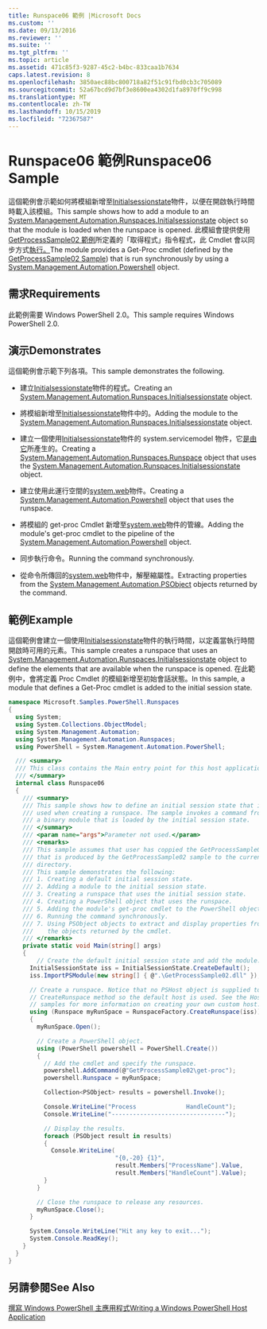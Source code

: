 ```yaml
---
title: Runspace06 範例 |Microsoft Docs
ms.custom: ''
ms.date: 09/13/2016
ms.reviewer: ''
ms.suite: ''
ms.tgt_pltfrm: ''
ms.topic: article
ms.assetid: 471c85f3-9287-45c2-b4bc-833caa1b7634
caps.latest.revision: 8
ms.openlocfilehash: 3850aec88bc800718a82f51c91fbd0cb3c705089
ms.sourcegitcommit: 52a67bcd9d7bf3e8600ea4302d1fa8970ff9c998
ms.translationtype: MT
ms.contentlocale: zh-TW
ms.lasthandoff: 10/15/2019
ms.locfileid: "72367587"
---
```

# <a name="runspace06-sample"></a><span data-ttu-id="a84b8-102">Runspace06 範例</span><span class="sxs-lookup"><span data-stu-id="a84b8-102">Runspace06 Sample</span></span>

<span data-ttu-id="a84b8-103">這個範例會示範如何將模組新增至[Initialsessionstate](/dotnet/api/System.Management.Automation.Runspaces.InitialSessionState)物件，以便在開啟執行時間時載入該模組。</span><span class="sxs-lookup"><span data-stu-id="a84b8-103">This sample shows how to add a module to an [System.Management.Automation.Runspaces.Initialsessionstate](/dotnet/api/System.Management.Automation.Runspaces.InitialSessionState) object so that the module is loaded when the runspace is opened.</span></span> <span data-ttu-id="a84b8-104">此模組會提供使用[GetProcessSample02 範例](../cmdlet/getprocesssample02-sample.md)所定義的「取得程式」指令程式，此 Cmdlet 會以同步方式[執行。](/dotnet/api/system.management.automation.powershell)</span><span class="sxs-lookup"><span data-stu-id="a84b8-104">The module provides a Get-Proc cmdlet (defined by the [GetProcessSample02 Sample](../cmdlet/getprocesssample02-sample.md)) that is run synchronously by using a [System.Management.Automation.Powershell](/dotnet/api/system.management.automation.powershell) object.</span></span>

## <a name="requirements"></a><span data-ttu-id="a84b8-105">需求</span><span class="sxs-lookup"><span data-stu-id="a84b8-105">Requirements</span></span>

<span data-ttu-id="a84b8-106">此範例需要 Windows PowerShell 2.0。</span><span class="sxs-lookup"><span data-stu-id="a84b8-106">This sample requires Windows PowerShell 2.0.</span></span>

## <a name="demonstrates"></a><span data-ttu-id="a84b8-107">演示</span><span class="sxs-lookup"><span data-stu-id="a84b8-107">Demonstrates</span></span>

<span data-ttu-id="a84b8-108">這個範例會示範下列各項。</span><span class="sxs-lookup"><span data-stu-id="a84b8-108">This sample demonstrates the following.</span></span>

- <span data-ttu-id="a84b8-109">建立[Initialsessionstate](/dotnet/api/System.Management.Automation.Runspaces.InitialSessionState)物件的程式。</span><span class="sxs-lookup"><span data-stu-id="a84b8-109">Creating an [System.Management.Automation.Runspaces.Initialsessionstate](/dotnet/api/System.Management.Automation.Runspaces.InitialSessionState) object.</span></span>

- <span data-ttu-id="a84b8-110">將模組新增至[Initialsessionstate](/dotnet/api/System.Management.Automation.Runspaces.InitialSessionState)物件中的。</span><span class="sxs-lookup"><span data-stu-id="a84b8-110">Adding the module to the [System.Management.Automation.Runspaces.Initialsessionstate](/dotnet/api/System.Management.Automation.Runspaces.InitialSessionState) object.</span></span>

- <span data-ttu-id="a84b8-111">建立一個使用[Initialsessionstate](/dotnet/api/System.Management.Automation.Runspaces.InitialSessionState)物件的 system.servicemodel 物件，它[是由它](/dotnet/api/System.Management.Automation.Runspaces.Runspace)所產生的。</span><span class="sxs-lookup"><span data-stu-id="a84b8-111">Creating a [System.Management.Automation.Runspaces.Runspace](/dotnet/api/System.Management.Automation.Runspaces.Runspace) object that uses the [System.Management.Automation.Runspaces.Initialsessionstate](/dotnet/api/System.Management.Automation.Runspaces.InitialSessionState) object.</span></span>

- <span data-ttu-id="a84b8-112">建立使用此運行空間的[system.web](/dotnet/api/system.management.automation.powershell)物件。</span><span class="sxs-lookup"><span data-stu-id="a84b8-112">Creating a [System.Management.Automation.Powershell](/dotnet/api/system.management.automation.powershell) object that uses the runspace.</span></span>

- <span data-ttu-id="a84b8-113">將模組的 get-proc Cmdlet 新增至[system.web](/dotnet/api/system.management.automation.powershell)物件的管線。</span><span class="sxs-lookup"><span data-stu-id="a84b8-113">Adding the module's get-proc cmdlet to the pipeline of the [System.Management.Automation.Powershell](/dotnet/api/system.management.automation.powershell) object.</span></span>

- <span data-ttu-id="a84b8-114">同步執行命令。</span><span class="sxs-lookup"><span data-stu-id="a84b8-114">Running the command synchronously.</span></span>

- <span data-ttu-id="a84b8-115">從命令所傳回的[system.web](/dotnet/api/System.Management.Automation.PSObject)物件中，解壓縮屬性。</span><span class="sxs-lookup"><span data-stu-id="a84b8-115">Extracting properties from the [System.Management.Automation.PSObject](/dotnet/api/System.Management.Automation.PSObject) objects returned by the command.</span></span>

## <a name="example"></a><span data-ttu-id="a84b8-116">範例</span><span class="sxs-lookup"><span data-stu-id="a84b8-116">Example</span></span>

<span data-ttu-id="a84b8-117">這個範例會建立一個使用[Initialsessionstate](/dotnet/api/System.Management.Automation.Runspaces.InitialSessionState)物件的執行時間，以定義當執行時間開啟時可用的元素。</span><span class="sxs-lookup"><span data-stu-id="a84b8-117">This sample creates a runspace that uses an [System.Management.Automation.Runspaces.Initialsessionstate](/dotnet/api/System.Management.Automation.Runspaces.InitialSessionState) object to define the elements that are available when the runspace is opened.</span></span> <span data-ttu-id="a84b8-118">在此範例中，會將定義 Proc Cmdlet 的模組新增至初始會話狀態。</span><span class="sxs-lookup"><span data-stu-id="a84b8-118">In this sample, a module that defines a Get-Proc cmdlet is added to the initial session state.</span></span>

```csharp
namespace Microsoft.Samples.PowerShell.Runspaces
{
  using System;
  using System.Collections.ObjectModel;
  using System.Management.Automation;
  using System.Management.Automation.Runspaces;
  using PowerShell = System.Management.Automation.PowerShell;

  /// <summary>
  /// This class contains the Main entry point for this host application.
  /// </summary>
  internal class Runspace06
  {
    /// <summary>
    /// This sample shows how to define an initial session state that is
    /// used when creating a runspace. The sample invokes a command from
    /// a binary module that is loaded by the initial session state.
    /// </summary>
    /// <param name="args">Parameter not used.</param>
    /// <remarks>
    /// This sample assumes that user has coppied the GetProcessSample02.dll
    /// that is produced by the GetProcessSample02 sample to the current
    /// directory.
    /// This sample demonstrates the following:
    /// 1. Creating a default initial session state.
    /// 2. Adding a module to the initial session state.
    /// 3. Creating a runspace that uses the initial session state.
    /// 4. Creating a PowerShell object that uses the runspace.
    /// 5. Adding the module's get-proc cmdlet to the PowerShell object.
    /// 6. Running the command synchronously.
    /// 7. Using PSObject objects to extract and display properties from
    ///    the objects returned by the cmdlet.
    /// </remarks>
    private static void Main(string[] args)
    {
        // Create the default initial session state and add the module.
      InitialSessionState iss = InitialSessionState.CreateDefault();
      iss.ImportPSModule(new string[] { @".\GetProcessSample02.dll" });

      // Create a runspace. Notice that no PSHost object is supplied to the
      // CreateRunspace method so the default host is used. See the Host
      // samples for more information on creating your own custom host.
      using (Runspace myRunSpace = RunspaceFactory.CreateRunspace(iss))
      {
        myRunSpace.Open();

        // Create a PowerShell object.
        using (PowerShell powershell = PowerShell.Create())
        {
          // Add the cmdlet and specify the runspace.
          powershell.AddCommand(@"GetProcessSample02\get-proc");
          powershell.Runspace = myRunSpace;

          Collection<PSObject> results = powershell.Invoke();

          Console.WriteLine("Process              HandleCount");
          Console.WriteLine("--------------------------------");

          // Display the results.
          foreach (PSObject result in results)
          {
            Console.WriteLine(
                              "{0,-20} {1}",
                              result.Members["ProcessName"].Value,
                              result.Members["HandleCount"].Value);
          }
        }

        // Close the runspace to release any resources.
        myRunSpace.Close();
      }

      System.Console.WriteLine("Hit any key to exit...");
      System.Console.ReadKey();
    }
  }
}
```

## <a name="see-also"></a><span data-ttu-id="a84b8-119">另請參閱</span><span class="sxs-lookup"><span data-stu-id="a84b8-119">See Also</span></span>

[<span data-ttu-id="a84b8-120">撰寫 Windows PowerShell 主應用程式</span><span class="sxs-lookup"><span data-stu-id="a84b8-120">Writing a Windows PowerShell Host Application</span></span>](./writing-a-windows-powershell-host-application.md)